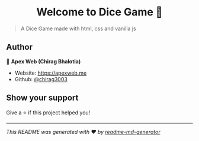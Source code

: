 <h1 align="center">Welcome to Dice Game 👋</h1>
<p>
</p>

> A Dice Game made with html, css and vanilla js

## Author

👤 **Apex Web (Chirag Bhalotia)**

* Website: https://apexweb.me
* Github: [@chirag3003](https://github.com/chirag3003)

## Show your support

Give a ⭐️ if this project helped you!

***
_This README was generated with ❤️ by [readme-md-generator](https://github.com/kefranabg/readme-md-generator)_